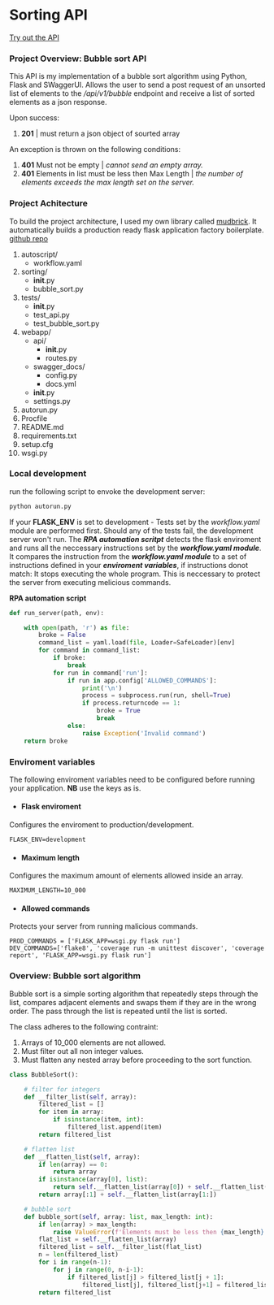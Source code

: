 # Sorting API

[Try out the API](https://offerzen.herokuapp.com/)

### Project Overview: Bubble sort API

This API is my implementation of a bubble sort algorithm using Python, Flask and SWaggerUI. Allows the user to send a post
request of an unsorted list of elements to the  */api/v1/bubble* endpoint and receive a list of sorted elements as a json response.

Upon success:

1. **201** | must return a json object of sourted array

An exception is thrown on the following conditions:

1. **401** Must not be empty | *cannot send an empty array.*
2. **401** Elements in list must be less then Max Length | *the number of elements exceeds the max length set on the server.*


### Project Achitecture

To build the project architecture, I used my own library called [mudbrick](https://pypi.org/project/mudbrick/).
It automatically builds a production ready flask application factory boilerplate. [github repo](https://github.com/owen-eternal/mudbrick)

1. autoscript/
    - workflow.yaml            
2. sorting/
    - __init__.py           
    - bubble_sort.py          
3. tests/
    - __init__.py
    - test_api.py              
    - test_bubble_sort.py
4. webapp/
    - api/               
        - __init__.py
        - routes.py
    - swagger_docs/               
        - config.py
        - docs.yml
    - __init__.py
    - settings.py
5. autorun.py
6. Procfile                    
7. README.md                   
8. requirements.txt            
9. setup.cfg                   
10. wsgi.py                    


### Local development

run the following script to envoke the development server: 

```bash
python autorun.py
```

If your **FLASK_ENV** is set to development - Tests set by the *workflow.yaml* module are performed first. Should any of the tests fail, the development server won't run. The **_RPA automation scritpt_** detects the flask enviroment and runs all the neccessary instructions set by the **_workflow.yaml module_**. It compares the instruction from the **_workflow.yaml module_** to a set of instructions defined in your **_enviroment variables_**, if instructions donot match: It stops executing the whole program. This is neccessary to protect the server from executing melicious commands.

**RPA automation script**

```python
def run_server(path, env):

    with open(path, 'r') as file:
        broke = False
        command_list = yaml.load(file, Loader=SafeLoader)[env]
        for command in command_list:
            if broke:
                break
            for run in command['run']:
                if run in app.config['ALLOWED_COMMANDS']:
                    print('\n')
                    process = subprocess.run(run, shell=True)
                    if process.returncode == 1:
                        broke = True
                        break
                else:
                    raise Exception('Invalid command')
    return broke
```

### Enviroment variables

The following enviroment variables need to be configured before running your application.
**NB** use the keys as is.

- #### Flask enviroment

Configures the enviroment to production/development.

```.env
FLASK_ENV=development
```

- #### Maximum length

Configures the maximum amount of elements allowed inside an array.

```.env
MAXIMUM_LENGTH=10_000
```

- #### Allowed commands

Protects your server from running malicious commands. 

```.env
PROD_COMMANDS = ['FLASK_APP=wsgi.py flask run']
DEV_COMMANDS=['flake8', 'coverage run -m unittest discover', 'coverage report', 'FLASK_APP=wsgi.py flask run']
```

### Overview: Bubble sort algorithm

Bubble sort is a simple sorting algorithm that repeatedly steps through the list, compares adjacent elements and swaps them if they are in the wrong order. The pass through the list is repeated until the list is sorted.

The class adheres to the following contraint: 

1. Arrays of 10_000 elements are not allowed.
2. Must filter out all non integer values.
3. Must flatten any nested array before proceeding to the sort function.

```python
class BubbleSort():

    # filter for integers
    def __filter_list(self, array):
        filtered_list = []
        for item in array:
            if isinstance(item, int):
                filtered_list.append(item)
        return filtered_list

    # flatten list
    def __flatten_list(self, array):
        if len(array) == 0:
            return array
        if isinstance(array[0], list):
            return self.__flatten_list(array[0]) + self.__flatten_list(array[1:])
        return array[:1] + self.__flatten_list(array[1:])

    # bubble sort
    def bubble_sort(self, array: list, max_length: int):
        if len(array) > max_length:
            raise ValueError(f'Elements must be less then {max_length}')
        flat_list = self.__flatten_list(array)
        filtered_list = self.__filter_list(flat_list)
        n = len(filtered_list)
        for i in range(n-1):
            for j in range(0, n-i-1):
                if filtered_list[j] > filtered_list[j + 1]:
                    filtered_list[j], filtered_list[j+1] = filtered_list[j+1], filtered_list[j]
        return filtered_list
```

